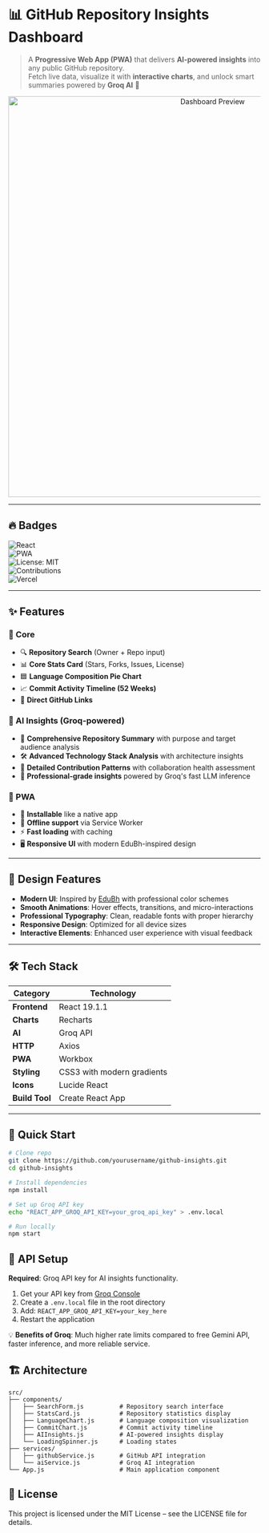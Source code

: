 # 📊 GitHub Repository Insights Dashboard  

> A **Progressive Web App (PWA)** that delivers **AI-powered insights** into any public GitHub repository.  
Fetch live data, visualize it with **interactive charts**, and unlock smart summaries powered by **Groq AI** 🚀  

<p align="center">
  <img src="screenshots/dashboard.png" alt="Dashboard Preview" width="800"/>
</p>

---

## 🔥 Badges  

![React](https://img.shields.io/badge/React-19.1.1-blue?logo=react&logoColor=white)  
![PWA](https://img.shields.io/badge/PWA-Ready-orange?logo=pwa&logoColor=white)  
![License: MIT](https://img.shields.io/badge/License-MIT-green.svg)  
![Contributions](https://img.shields.io/badge/Contributions-Welcome-brightgreen.svg)  
![Vercel](https://img.shields.io/badge/Deployed-Vercel-black?logo=vercel)  

---

## ✨ Features  

### 📌 Core  
- 🔍 **Repository Search** (Owner + Repo input)  
- 📊 **Core Stats Card** (Stars, Forks, Issues, License)  
- 🟦 **Language Composition Pie Chart**  
- 📈 **Commit Activity Timeline (52 Weeks)**  
- 🔗 **Direct GitHub Links**  

### 🤖 AI Insights (Groq-powered)  
- 📝 **Comprehensive Repository Summary** with purpose and target audience analysis
- 🛠️ **Advanced Technology Stack Analysis** with architecture insights
- 👥 **Detailed Contribution Patterns** with collaboration health assessment
- 🎯 **Professional-grade insights** powered by Groq's fast LLM inference

### 📱 PWA  
- 📲 **Installable** like a native app  
- 📶 **Offline support** via Service Worker  
- ⚡ **Fast loading** with caching  
- 🖥️ **Responsive UI** with modern EduBh-inspired design

---

## 🎨 Design Features

- **Modern UI**: Inspired by [EduBh](https://edu-bh.vercel.app/) with professional color schemes
- **Smooth Animations**: Hover effects, transitions, and micro-interactions
- **Professional Typography**: Clean, readable fonts with proper hierarchy
- **Responsive Design**: Optimized for all device sizes
- **Interactive Elements**: Enhanced user experience with visual feedback

---

## 🛠️ Tech Stack  

| Category      | Technology |
|---------------|------------|
| **Frontend**  | React 19.1.1 |
| **Charts**    | Recharts |
| **AI**        | Groq API |
| **HTTP**      | Axios |
| **PWA**       | Workbox |
| **Styling**   | CSS3 with modern gradients |
| **Icons**     | Lucide React |
| **Build Tool**| Create React App |

---

## 🚀 Quick Start  

```bash
# Clone repo
git clone https://github.com/yourusername/github-insights.git
cd github-insights

# Install dependencies
npm install

# Set up Groq API key
echo "REACT_APP_GROQ_API_KEY=your_groq_api_key" > .env.local

# Run locally
npm start
```

## 🔑 API Setup

**Required**: Groq API key for AI insights functionality.

1. Get your API key from [Groq Console](https://console.groq.com/)
2. Create a `.env.local` file in the root directory
3. Add: `REACT_APP_GROQ_API_KEY=your_key_here`
4. Restart the application

💡 **Benefits of Groq**: Much higher rate limits compared to free Gemini API, faster inference, and more reliable service.

## 🏗️ Architecture

```
src/
├── components/
│   ├── SearchForm.js          # Repository search interface
│   ├── StatsCard.js           # Repository statistics display
│   ├── LanguageChart.js       # Language composition visualization
│   ├── CommitChart.js         # Commit activity timeline
│   ├── AIInsights.js          # AI-powered insights display
│   └── LoadingSpinner.js      # Loading states
├── services/
│   ├── githubService.js       # GitHub API integration
│   └── aiService.js           # Groq AI integration
└── App.js                     # Main application component
```

## 📄 License

This project is licensed under the MIT License – see the LICENSE file for details.
